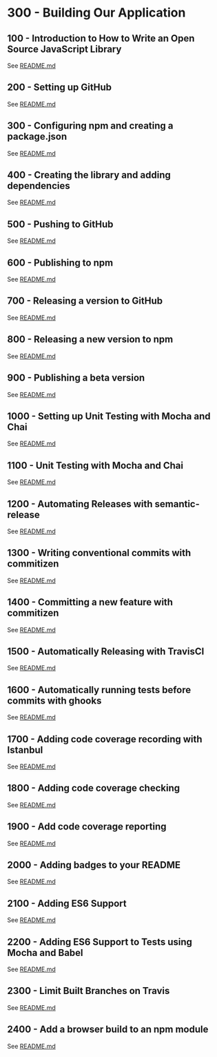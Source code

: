 # 300 - Building Our Application

## 100 - Introduction to How to Write an Open Source JavaScript Library

See [README.md](./100/README.md)

## 200 - Setting up GitHub

See [README.md](./200/README.md)

## 300 - Configuring npm and creating a package.json

See [README.md](./300/README.md)

## 400 - Creating the library and adding dependencies

See [README.md](./400/README.md)

## 500 - Pushing to GitHub

See [README.md](./500/README.md)

## 600 - Publishing to npm

See [README.md](./600/README.md)

## 700 - Releasing a version to GitHub

See [README.md](./700/README.md)

## 800 - Releasing a new version to npm

See [README.md](./800/README.md)

## 900 - Publishing a beta version

See [README.md](./900/README.md)

## 1000 - Setting up Unit Testing with Mocha and Chai

See [README.md](./1000/README.md)

## 1100 - Unit Testing with Mocha and Chai

See [README.md](./1100/README.md)

## 1200 - Automating Releases with semantic-release

See [README.md](./1200/README.md)

## 1300 - Writing conventional commits with commitizen

See [README.md](./1300/README.md)

## 1400 - Committing a new feature with commitizen

See [README.md](./1400/README.md)

## 1500 - Automatically Releasing with TravisCI

See [README.md](./1500/README.md)

## 1600 - Automatically running tests before commits with ghooks

See [README.md](./1600/README.md)

## 1700 - Adding code coverage recording with Istanbul

See [README.md](./1700/README.md)

## 1800 - Adding code coverage checking

See [README.md](./1800/README.md)

## 1900 - Add code coverage reporting

See [README.md](./1900/README.md)

## 2000 - Adding badges to your README

See [README.md](./2000/README.md)

## 2100 - Adding ES6 Support

See [README.md](./2100/README.md)

## 2200 - Adding ES6 Support to Tests using Mocha and Babel

See [README.md](./2200/README.md)

## 2300 - Limit Built Branches on Travis

See [README.md](./2300/README.md)

## 2400 - Add a browser build to an npm module

See [README.md](./2400/README.md)
